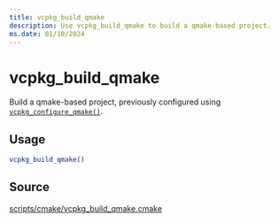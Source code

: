 ```yaml
---
title: vcpkg_build_qmake
description: Use vcpkg_build_qmake to build a qmake-based project.
ms.date: 01/10/2024
---
```

# vcpkg_build_qmake

Build a qmake-based project, previously configured using [`vcpkg_configure_qmake()`](vcpkg_configure_qmake.md).

## Usage

```cmake
vcpkg_build_qmake()
```

## Source

[scripts/cmake/vcpkg\_build\_qmake.cmake](https://github.com/Microsoft/vcpkg/blob/master/scripts/cmake/vcpkg_build_qmake.cmake)
